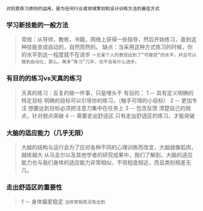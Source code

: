 `对刻意练习原则的运用，是为任何行业或领域策划和设计训练方法的最佳方式`
### 学习新技能的一般方法
>常规：从导师，教练，书籍，网络上获得一些指导，然后开始练习，直到这种技能变成自动的，自然而然的。
>缺点：当采用这种方式练习的时候，你的水平到达一程度就不在进步
>`一旦某个人的表现达到了“可接受”的水平，并且可以做到自动化，那么，再多“练习”几年，也不会有什么进步。`
### 有目的的练习vs天真的练习
>天真的练习：反复的做一件事，只是埋头干
>有目的： 
>	1 -- 具有定义明确的特定目标
>		明确的目标可以引导你的练习，（触手可得的小目标）
>	2 -- 更加专注
>		想要达到目标必须把注意力集中在任务上
>	3 -- 包含反馈
>		清楚自己的弱点，针对弱点突破
>	4 -- 需要走出舒适区
>		只有走出舒适区的练习，才能突破
### 大脑的适应能力（几乎无限）
>大脑的结构与运行会为了应对各种不同的心理训练而改变，大脑就像肌肉，越练越大
>从马圭尔以及其他学者的研究成果中，我们了解到，大脑的适应能力也与我们身体的适应能力非常相似，不但程度相近，而且类别相差无几。
### 走出舒适区的重要性
>1  -- 身体偏爱稳定
>	`当体育锻炼没有达到`
